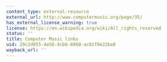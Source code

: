 ```yaml
---
content_type: external-resource
external_url: http://www.computermusic.org/page/35/
has_external_license_warning: true
license: https://en.wikipedia.org/wiki/All_rights_reserved
status: ''
title: Computer Music links
uid: 29c2d055-4e56-4cb6-8060-ac01f0e22be8
wayback_url: ''
---
```

